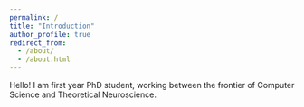 ```yaml
---
permalink: /
title: "Introduction"
author_profile: true
redirect_from: 
  - /about/
  - /about.html
---
```


Hello! I am first year PhD student, working between the frontier of Computer Science and Theoretical Neuroscience.
